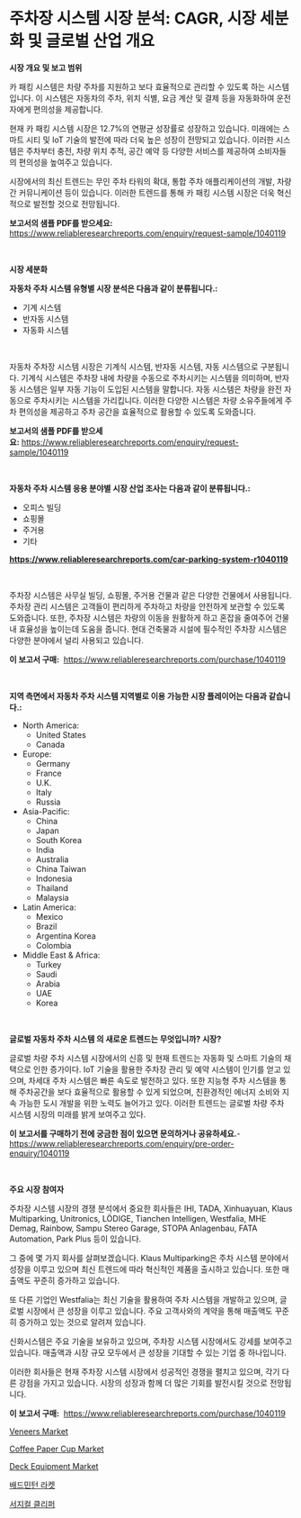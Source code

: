 <p><h1>주차장 시스템 시장 분석: CAGR, 시장 세분화 및 글로벌 산업 개요</h1></p><p><strong>시장 개요 및 보고 범위</strong></p>
<p><p>카 패킹 시스템은 차량 주차를 지원하고 보다 효율적으로 관리할 수 있도록 하는 시스템입니다. 이 시스템은 자동차의 주차, 위치 식별, 요금 계산 및 결제 등을 자동화하여 운전자에게 편의성을 제공합니다.</p><p>현재 카 패킹 시스템 시장은 12.7%의 연평균 성장률로 성장하고 있습니다. 미래에는 스마트 시티 및 IoT 기술의 발전에 따라 더욱 높은 성장이 전망되고 있습니다. 이러한 시스템은 주차부터 충전, 차량 위치 추적, 공간 예약 등 다양한 서비스를 제공하여 소비자들의 편의성을 높여주고 있습니다.</p><p>시장에서의 최신 트렌드는 무인 주차 타워의 확대, 통합 주차 애플리케이션의 개발, 차량 간 커뮤니케이션 등이 있습니다. 이러한 트렌드를 통해 카 패킹 시스템 시장은 더욱 혁신적으로 발전할 것으로 전망됩니다.</p></p>
<p><strong>보고서의 샘플 PDF를 받으세요:</strong> <a href="https://www.reliableresearchreports.com/enquiry/request-sample/1040119">https://www.reliableresearchreports.com/enquiry/request-sample/1040119</a></p>
<p>&nbsp;</p>
<p><strong>시장 세분화</strong></p>
<p><strong>자동차 주차 시스템 유형별 시장 분석은 다음과 같이 분류됩니다.:</strong></p>
<p><ul><li>기계 시스템</li><li>반자동 시스템</li><li>자동화 시스템</li></ul></p>
<p>&nbsp;</p>
<p><p>자동차 주차장 시스템 시장은 기계식 시스템, 반자동 시스템, 자동 시스템으로 구분됩니다. 기계식 시스템은 주차장 내에 차량을 수동으로 주차시키는 시스템을 의미하며, 반자동 시스템은 일부 자동 기능이 도입된 시스템을 말합니다. 자동 시스템은 차량을 완전 자동으로 주차시키는 시스템을 가리킵니다. 이러한 다양한 시스템은 차량 소유주들에게 주차 편의성을 제공하고 주차 공간을 효율적으로 활용할 수 있도록 도와줍니다.</p></p>
<p><strong>보고서의 샘플 PDF를 받으세요:</strong>&nbsp;<a href="https://www.reliableresearchreports.com/enquiry/request-sample/1040119">https://www.reliableresearchreports.com/enquiry/request-sample/1040119</a></p>
<p>&nbsp;</p>
<p><strong> 자동차 주차 시스템 응용 분야별 시장 산업 조사는 다음과 같이 분류됩니다.:</strong></p>
<p><ul><li>오피스 빌딩</li><li>쇼핑몰</li><li>주거용</li><li>기타</li></ul></p>
<p><strong><a href="https://www.reliableresearchreports.com/car-parking-system-r1040119">https://www.reliableresearchreports.com/car-parking-system-r1040119</a></strong></p>
<p>&nbsp;</p>
<p><p>주차장 시스템은 사무실 빌딩, 쇼핑몰, 주거용 건물과 같은 다양한 건물에서 사용됩니다. 주차장 관리 시스템은 고객들이 편리하게 주차하고 차량을 안전하게 보관할 수 있도록 도와줍니다. 또한, 주차장 시스템은 차량의 이동을 원활하게 하고 혼잡을 줄여주어 건물 내 효율성을 높이는데 도움을 줍니다. 현대 건축물과 시설에 필수적인 주차장 시스템은 다양한 분야에서 널리 사용되고 있습니다.</p></p>
<p><strong>이 보고서 구매:</strong>&nbsp; <a href="https://www.reliableresearchreports.com/purchase/1040119">https://www.reliableresearchreports.com/purchase/1040119</a></p>
<p>&nbsp;</p>
<p><strong>지역 측면에서 자동차 주차 시스템 지역별로 이용 가능한 시장 플레이어는 다음과 같습니다.:</strong></p>
<p><ul>
    <li>
        North America:
        <ul>
            <li>United States</li>
            <li>Canada</li>
        </ul>
    </li>
    <li>
        Europe:
        <ul>
            <li>Germany</li>
            <li>France</li>
            <li>U.K.</li>
            <li>Italy</li>
            <li>Russia</li>
        </ul>
    </li>
    <li>
        Asia-Pacific:
        <ul>
            <li>China</li>
            <li>Japan</li>
            <li>South Korea</li>
            <li>India</li>
            <li>Australia</li>
            <li>China Taiwan</li>
            <li>Indonesia</li>
            <li>Thailand</li>
            <li>Malaysia</li>
        </ul>
    </li>
    <li>
        Latin America:
        <ul>
            <li>Mexico</li>
            <li>Brazil</li>
            <li>Argentina Korea</li>
            <li>Colombia</li>
        </ul>
    </li>
    <li>
        Middle East & Africa:
        <ul>
            <li>Turkey</li>
            <li>Saudi</li>
            <li>Arabia</li>
            <li>UAE</li>
            <li>Korea</li>
        </ul>
    </li>
    </ul></p>
<p>&nbsp;</p>
<p><strong>글로벌 자동차 주차 시스템 의 새로운 트렌드는 무엇입니까? 시장?</strong></p>
<p><p>글로벌 차량 주차 시스템 시장에서의 신흥 및 현재 트렌드는 자동화 및 스마트 기술의 채택으로 인한 증가이다. IoT 기술을 활용한 주차장 관리 및 예약 시스템이 인기를 얻고 있으며, 차세대 주차 시스템은 빠른 속도로 발전하고 있다. 또한 지능형 주차 시스템을 통해 주차공간을 보다 효율적으로 활용할 수 있게 되었으며, 친환경적인 에너지 소비와 지속 가능한 도시 개발을 위한 노력도 늘어가고 있다. 이러한 트렌드는 글로벌 차량 주차 시스템 시장의 미래를 밝게 보여주고 있다.</p></p>
<p><strong>이 보고서를 구매하기 전에 궁금한 점이 있으면 문의하거나 공유하세요.</strong>- <a href="https://www.reliableresearchreports.com/enquiry/pre-order-enquiry/1040119">https://www.reliableresearchreports.com/enquiry/pre-order-enquiry/1040119</a></p>
<p>&nbsp;</p>
<p><strong>주요 시장 참여자</strong></p>
<p><p>주차장 시스템 시장의 경쟁 분석에서 중요한 회사들은 IHI, TADA, Xinhuayuan, Klaus Multiparking, Unitronics, LÖDIGE, Tianchen Intelligen, Westfalia, MHE Demag, Rainbow, Sampu Stereo Garage, STOPA Anlagenbau, FATA Automation, Park Plus 등이 있습니다. </p><p>그 중에 몇 가지 회사를 살펴보겠습니다. Klaus Multiparking은 주차 시스템 분야에서 성장을 이루고 있으며 최신 트렌드에 따라 혁신적인 제품을 출시하고 있습니다. 또한 매출액도 꾸준히 증가하고 있습니다.</p><p>또 다른 기업인 Westfalia는 최신 기술을 활용하여 주차 시스템을 개발하고 있으며, 글로벌 시장에서 큰 성장을 이루고 있습니다. 주요 고객사와의 계약을 통해 매출액도 꾸준히 증가하고 있는 것으로 알려져 있습니다.</p><p>신화시스템은 주요 기술을 보유하고 있으며, 주차장 시스템 시장에서도 강세를 보여주고 있습니다. 매출액과 시장 규모 모두에서 큰 성장을 기대할 수 있는 기업 중 하나입니다.</p><p>이러한 회사들은 현재 주차장 시스템 시장에서 성공적인 경쟁을 펼치고 있으며, 각기 다른 강점을 가지고 있습니다. 시장의 성장과 함께 더 많은 기회를 발전시킬 것으로 전망됩니다.</p></p>
<p><strong>이 보고서 구매:</strong>&nbsp;&nbsp;<a href="https://www.reliableresearchreports.com/purchase/1040119">https://www.reliableresearchreports.com/purchase/1040119</a></p>
<p><p><a href="https://picayune-night-cbd.notion.site/Veneers-Market-Focuses-on-Market-Share-Size-and-Projected-Forecast-Till-2031-67cd51014f2f41b8871203bc949dd831">Veneers Market</a></p><p><a href="https://www.linkedin.com/pulse/coffee-paper-cup-market-trends-forecast-competitive-analysis-3tqif?trackingId=RM3X6kN95G875sbLwUMWIQ%3D%3D">Coffee Paper Cup Market</a></p><p><a href="https://github.com/derrinmiltonellis35gcl/Market-Research-Report-List-2/blob/main/deck-equipment-market.md">Deck Equipment Market</a></p><p><a href="https://github.com/fredrickeglers/Market-Research-Report-List-1/blob/main/557862728941.md">배드민턴 라켓</a></p><p><a href="https://github.com/bunxhcci35271755/Market-Research-Report-List-1/blob/main/182301928940.md">서지컬 클리퍼</a></p></p>